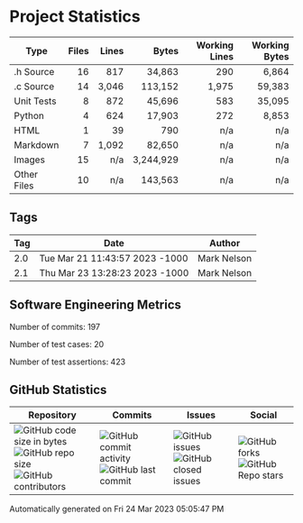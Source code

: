 Project Statistics
==================

| Type | Files | Lines | Bytes | Working Lines | Working Bytes |
|------|------:|------:|------:|--------------:|--------------:|
|.h Source|16|817|34,863|290|6,864|
|.c Source|14|3,046|113,152|1,975|59,383|
|Unit Tests|8|872|45,696|583|35,095|
|Python|4|624|17,903|272|8,853|
|HTML|1|39|790|n/a|n/a|
|Markdown|7|1,092|82,650|n/a|n/a|
|Images|15|n/a|3,244,929|n/a|n/a|
|Other	Files|10|n/a|143,563|n/a|n/a|

## Tags
| Tag | Date | Author |
|-----|------|--------|
|2.0|Tue Mar 21 11:43:57 2023 -1000|Mark Nelson|
|2.1|Thu Mar 23 13:28:23 2023 -1000|Mark Nelson|


## Software Engineering Metrics

Number of commits:  197

Number of test cases:  20

Number of test assertions:  423

## GitHub Statistics
| Repository                           | Commits                   | Issues                  | Social                    |
|--------------------------------------|---------------------------|-------------------------|---------------------------|
| ![GitHub code size	in	bytes](https://img.shields.io/github/languages/code-size/marknelsonengineer-sp23/sre_lab4_memscan?style=social) <br/> ![GitHub repo size](https://img.shields.io/github/repo-size/marknelsonengineer-sp23/sre_lab4_memscan?style=social) <br/> ![GitHub contributors](https://img.shields.io/github/contributors/marknelsonengineer-sp23/sre_lab4_memscan?style=social) | ![GitHub commit activity](https://img.shields.io/github/commit-activity/w/marknelsonengineer-sp23/sre_lab4_memscan?style=social) <br/> ![GitHub last	commit](https://img.shields.io/github/last-commit/marknelsonengineer-sp23/sre_lab4_memscan?style=social) | ![GitHub	issues](https://img.shields.io/github/issues-raw/marknelsonengineer-sp23/sre_lab4_memscan?style=social) <br/> ![GitHub	closed issues](https://img.shields.io/github/issues-closed-raw/marknelsonengineer-sp23/sre_lab4_memscan?style=social) | ![GitHub forks](https://img.shields.io/github/forks/marknelsonengineer-sp23/sre_lab4_memscan?style=social) <br/> ![GitHub Repo	stars](https://img.shields.io/github/stars/marknelsonengineer-sp23/sre_lab4_memscan?style=social) |

Automatically generated on Fri 24 Mar 2023 05:05:47 PM 
